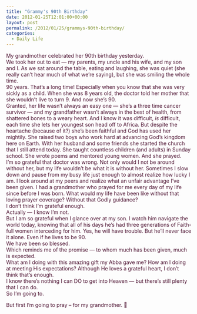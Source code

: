 ```yaml
---
title: "Grammy's 90th Birthday"
date: 2012-01-25T12:01:00+00:00
layout: post
permalink: /2012/01/25/grammys-90th-birthday/
categories:
  - Daily Life
---
```

<div style="color: #4c1130;">
  My grandmother celebrated her 90th birthday yesterday.
</div>

<div style="color: #4c1130;">
</div>

<div style="color: #4c1130;">
  We took her out to eat &#8212; my parents, my uncle and his wife, and my son and I. As we sat around the table, eating and laughing, she was quiet (she really can&#8217;t hear much of what we&#8217;re saying), but she was smiling the whole time.
</div>

<div style="color: #4c1130;">
</div>

<div style="color: #4c1130;">
  90 years. That&#8217;s a long time! Especially when you know that she was very sickly as a child. When she was 8 years old, the doctor told her mother that she wouldn&#8217;t live to turn 9. And now she&#8217;s 90.
</div>

<div style="color: #4c1130;">
  Granted, her life wasn&#8217;t always an easy one &#8212; she&#8217;s a three time cancer survivor &#8212; and my grandfather wasn&#8217;t always in the best of health, from shattered bones to a weary heart. And I know it was difficult,<i> is</i> difficult, each time she lets her youngest son head off to Africa. But despite the heartache (because of it?) she&#8217;s been faithful and God has used her mightily. She raised two boys who work hard at advancing God&#8217;s kingdom here on Earth. With her husband and some friends she started the church that I still attend today. She taught countless children (and adults) in Sunday school. She wrote poems and mentored young women. And she prayed.
</div>

<div style="color: #4c1130;">
</div>

<div style="color: #4c1130;">
  I&#8217;m so grateful that doctor was wrong. Not only would I not be around without her, but my life wouldn&#8217;t be what it is without her. Sometimes I slow down and pause from my busy life just enough to almost realize how lucky I am. I look around at my peers and realize what an unfair advantage I&#8217;ve been given. I had a grandmother who prayed for me every day of my life since before I was born. What would my life have been like without that loving prayer coverage? Without that Godly guidance?
</div>

<div style="color: #4c1130;">
  I don&#8217;t think I&#8217;m grateful enough.
</div>

<div style="color: #4c1130;">
  Actually &#8212; I know I&#8217;m not.
</div>

<div style="color: #4c1130;">
</div>

<div style="color: #4c1130;">
  But I am so grateful when I glance over at my son. I watch him navigate the world today, knowing that all of his days he&#8217;s had three generations of Faith-full women interceding for him. Yes, he will have trouble. But he&#8217;ll never face it alone. Even if he lives to be 90.
</div>

<div style="color: #4c1130;">
</div>

<div style="color: #4c1130;">
  We have been so blessed.
</div>

<div style="color: #4c1130;">
  Which reminds me of the promise &#8212; to whom much has been given, much is expected.
</div>

<div style="color: #4c1130;">
  What am I doing with this amazing gift my Abba gave me? How am I doing at meeting His expectations? Although He loves a grateful heart, I don&#8217;t think that&#8217;s enough.
</div>

<div style="color: #4c1130;">
  I know there&#8217;s nothing I can DO to get into Heaven &#8212; but there&#8217;s still plenty that I can do.
</div>

<div style="color: #4c1130;">
</div>

<div style="color: #4c1130;">
  So I&#8217;m going to.
</div>

<span style="color: #4c1130;">But first I&#8217;m going to pray &#8211; for my grandmother. 🙂</span>
